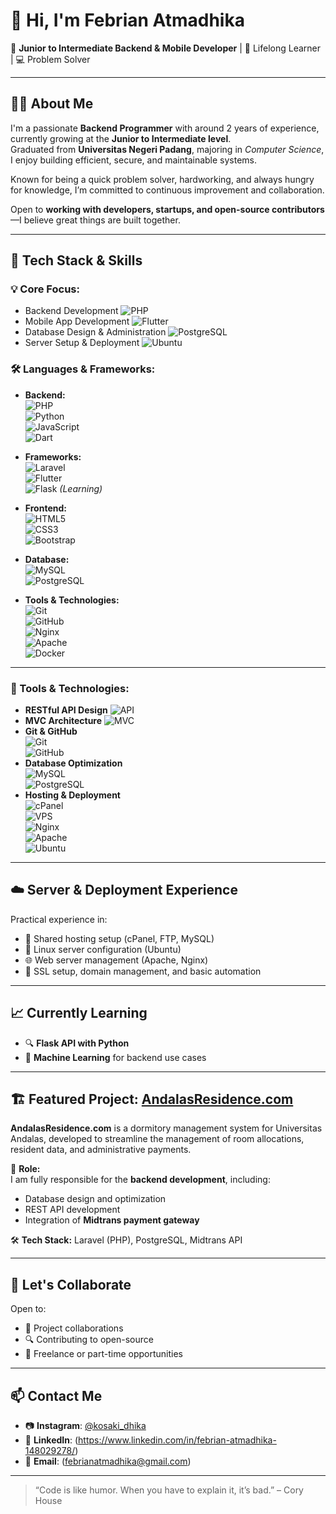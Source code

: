 # 👋 Hi, I'm Febrian Atmadhika

🎯 **Junior to Intermediate Backend & Mobile Developer** | 🧠 Lifelong Learner | 💻 Problem Solver

---

## 👨‍💻 About Me

I'm a passionate **Backend Programmer** with around 2 years of experience, currently growing at the **Junior to Intermediate level**.  
Graduated from **Universitas Negeri Padang**, majoring in _Computer Science_, I enjoy building efficient, secure, and maintainable systems.

Known for being a quick problem solver, hardworking, and always hungry for knowledge, I’m committed to continuous improvement and collaboration.

Open to **working with developers, startups, and open-source contributors**—I believe great things are built together.

---

## 🚀 Tech Stack & Skills

### 💡 Core Focus:

- Backend Development ![PHP](https://img.shields.io/badge/-PHP-777BB4?style=flat&logo=php&logoColor=white)
- Mobile App Development ![Flutter](https://img.shields.io/badge/Flutter-02569B?style=flat&logo=flutter&logoColor=white)
- Database Design & Administration ![PostgreSQL](https://img.shields.io/badge/PostgreSQL-336791?style=flat&logo=postgresql&logoColor=white)
- Server Setup & Deployment ![Ubuntu](https://img.shields.io/badge/Ubuntu-E95420?style=flat&logo=ubuntu&logoColor=white)

### 🛠️ Languages & Frameworks:

- **Backend:**  
  ![PHP](https://img.shields.io/badge/-PHP-777BB4?style=flat&logo=php&logoColor=white)  
  ![Python](https://img.shields.io/badge/Python-3776AB?style=flat&logo=python&logoColor=white)  
  ![JavaScript](https://img.shields.io/badge/-JavaScript-FF9E00?style=flat&logo=javascript&logoColor=white)  
  ![Dart](https://img.shields.io/badge/Dart-0175C2?style=flat&logo=dart&logoColor=white)

- **Frameworks:**  
  ![Laravel](https://img.shields.io/badge/Laravel-EF4135?style=flat&logo=laravel&logoColor=white)  
  ![Flutter](https://img.shields.io/badge/Flutter-02569B?style=flat&logo=flutter&logoColor=white)  
  ![Flask](https://img.shields.io/badge/Flask-000000?style=flat&logo=flask&logoColor=white) _(Learning)_

- **Frontend:**  
  ![HTML5](https://img.shields.io/badge/-HTML5-E34F26?style=flat&logo=html5&logoColor=white)  
  ![CSS3](https://img.shields.io/badge/-CSS3-1572B6?style=flat&logo=css3&logoColor=white)  
  ![Bootstrap](https://img.shields.io/badge/-Bootstrap-563D7C?style=flat&logo=bootstrap&logoColor=white)

- **Database:**  
  ![MySQL](https://img.shields.io/badge/-MySQL-4479A1?style=flat&logo=mysql&logoColor=white)  
  ![PostgreSQL](https://img.shields.io/badge/PostgreSQL-336791?style=flat&logo=postgresql&logoColor=white)

- **Tools & Technologies:**  
  ![Git](https://img.shields.io/badge/-Git-F05032?style=flat&logo=git&logoColor=white)  
  ![GitHub](https://img.shields.io/badge/-GitHub-181717?style=flat&logo=github&logoColor=white)  
  ![Nginx](https://img.shields.io/badge/-Nginx-009639?style=flat&logo=nginx&logoColor=white)  
  ![Apache](https://img.shields.io/badge/-Apache-D22128?style=flat&logo=apache&logoColor=white)  
  ![Docker](https://img.shields.io/badge/-Docker-2496ED?style=flat&logo=docker&logoColor=white)

---

### 🧰 Tools & Technologies:

- **RESTful API Design** ![API](https://img.shields.io/badge/API-33cc33?style=flat&logo=swagger&logoColor=white)
- **MVC Architecture** ![MVC](https://img.shields.io/badge/MVC-1976D2?style=flat&logo=angular&logoColor=white)
- **Git & GitHub**  
  ![Git](https://img.shields.io/badge/-Git-F05032?style=flat&logo=git&logoColor=white)  
  ![GitHub](https://img.shields.io/badge/-GitHub-181717?style=flat&logo=github&logoColor=white)
- **Database Optimization**  
  ![MySQL](https://img.shields.io/badge/-MySQL-4479A1?style=flat&logo=mysql&logoColor=white)  
  ![PostgreSQL](https://img.shields.io/badge/PostgreSQL-336791?style=flat&logo=postgresql&logoColor=white)
- **Hosting & Deployment**  
  ![cPanel](https://img.shields.io/badge/-cPanel-4F6D7A?style=flat&logo=cpanel&logoColor=white)  
  ![VPS](https://img.shields.io/badge/VPS-32a1ce?style=flat&logo=ubuntu&logoColor=white)  
  ![Nginx](https://img.shields.io/badge/-Nginx-009639?style=flat&logo=nginx&logoColor=white)  
  ![Apache](https://img.shields.io/badge/-Apache-D22128?style=flat&logo=apache&logoColor=white)  
  ![Ubuntu](https://img.shields.io/badge/Ubuntu-E95420?style=flat&logo=ubuntu&logoColor=white)

---

## ☁️ Server & Deployment Experience

Practical experience in:

- 🔧 Shared hosting setup (cPanel, FTP, MySQL)
- 🐧 Linux server configuration (Ubuntu)
- 🌐 Web server management (Apache, Nginx)
- 🔐 SSL setup, domain management, and basic automation

---

## 📈 Currently Learning

- 🔍 **Flask API with Python**
- 🤖 **Machine Learning** for backend use cases

---

## 🏗️ Featured Project: [AndalasResidence.com](https://andalasresidence.com)

**AndalasResidence.com** is a dormitory management system for Universitas Andalas, developed to streamline the management of room allocations, resident data, and administrative payments.

🎯 **Role:**  
I am fully responsible for the **backend development**, including:

- Database design and optimization
- REST API development
- Integration of **Midtrans payment gateway**

🛠️ **Tech Stack:** Laravel (PHP), PostgreSQL, Midtrans API

---

## 🤝 Let's Collaborate

Open to:

- 🚀 Project collaborations
- 🔍 Contributing to open-source
- 💼 Freelance or part-time opportunities

---

## 📫 Contact Me

- 📷 **Instagram**: [@kosaki_dhika](https://www.instagram.com/kosaki_dhika)
- 💼 **LinkedIn**: (https://www.linkedin.com/in/febrian-atmadhika-148029278/)
- 📧 **Email**: (febrianatmadhika@gmail.com)

---

> “Code is like humor. When you have to explain it, it’s bad.” – Cory House
